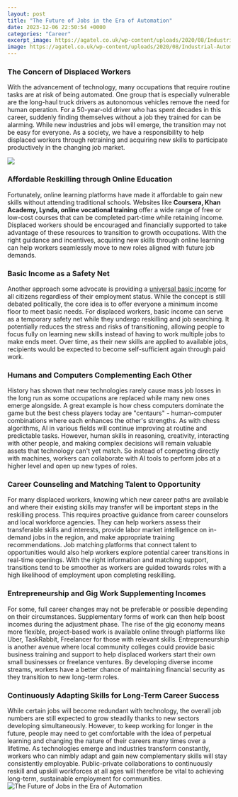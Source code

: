 ```yaml
---
layout: post
title: "The Future of Jobs in the Era of Automation"
date: 2023-12-06 22:50:54 +0000
categories: "Career"
excerpt_image: https://agatel.co.uk/wp-content/uploads/2020/08/Industrial-Automation.jpg
image: https://agatel.co.uk/wp-content/uploads/2020/08/Industrial-Automation.jpg
---
```


### The Concern of Displaced Workers
With the advancement of technology, many occupations that require routine tasks are at risk of being automated. One group that is especially vulnerable are the long-haul truck drivers as autonomous vehicles remove the need for human operation. For a 50-year-old driver who has spent decades in this career, suddenly finding themselves without a job they trained for can be alarming. While new industries and jobs will emerge, the transition may not be easy for everyone. As a society, we have a responsibility to help displaced workers through retraining and acquiring new skills to participate productively in the changing job market.

![](https://assets.weforum.org/editor/responsive_medium_Pm6sLlJB3itrbPvcKWx2XPRD5nf4QTLm6q8ELdqxtsg.JPG)
### Affordable Reskilling through Online Education   
Fortunately, online learning platforms have made it affordable to gain new skills without attending traditional schools. Websites like **Coursera, Khan Academy, Lynda, online vocational training** offer a wide range of free or low-cost courses that can be completed part-time while retaining income. Displaced workers should be encouraged and financially supported to take advantage of these resources to transition to growth occupations. With the right guidance and incentives, acquiring new skills through online learning can help workers seamlessly move to new roles aligned with future job demands.
### Basic Income as a Safety Net
Another approach some advocate is providing a [universal basic income](https://yt.io.vn/collection/aberle) for all citizens regardless of their employment status. While the concept is still debated politically, the core idea is to offer everyone a minimum income floor to meet basic needs. For displaced workers, basic income can serve as a temporary safety net while they undergo reskilling and job searching. It potentially reduces the stress and risks of transitioning, allowing people to focus fully on learning new skills instead of having to work multiple jobs to make ends meet. Over time, as their new skills are applied to available jobs, recipients would be expected to become self-sufficient again through paid work.  
### Humans and Computers Complementing Each Other   
History has shown that new technologies rarely cause mass job losses in the long run as some occupations are replaced while many new ones emerge alongside. A great example is how chess computers dominate the game but the best chess players today are "centaurs" - human-computer combinations where each enhances the other's strengths. As with chess algorithms, AI in various fields will continue improving at routine and predictable tasks. However, human skills in reasoning, creativity, interacting with other people, and making complex decisions will remain valuable assets that technology can't yet match. So instead of competing directly with machines, workers can collaborate with AI tools to perform jobs at a higher level and open up new types of roles.
### Career Counseling and Matching Talent to Opportunity
For many displaced workers, knowing which new career paths are available and where their existing skills may transfer will be important steps in the reskilling process. This requires proactive guidance from career counselors and local workforce agencies. They can help workers assess their transferable skills and interests, provide labor market intelligence on in-demand jobs in the region, and make appropriate training recommendations. Job matching platforms that connect talent to opportunities would also help workers explore potential career transitions in real-time openings. With the right information and matching support, transitions tend to be smoother as workers are guided towards roles with a high likelihood of employment upon completing reskilling.
### Entrepreneurship and Gig Work Supplementing Incomes  
For some, full career changes may not be preferable or possible depending on their circumstances. Supplementary forms of work can then help boost incomes during the adjustment phase. The rise of the gig economy means more flexible, project-based work is available online through platforms like Uber, TaskRabbit, Freelancer for those with relevant skills. Entrepreneurship is another avenue where local community colleges could provide basic business training and support to help displaced workers start their own small businesses or freelance ventures. By developing diverse income streams, workers have a better chance of maintaining financial security as they transition to new long-term roles.
### Continuously Adapting Skills for Long-Term Career Success   
While certain jobs will become redundant with technology, the overall job numbers are still expected to grow steadily thanks to new sectors developing simultaneously. However, to keep working for longer in the future, people may need to get comfortable with the idea of perpetual learning and changing the nature of their careers many times over a lifetime. As technologies emerge and industries transform constantly, workers who can nimbly adapt and gain new complementary skills will stay consistently employable. Public-private collaborations to continuously reskill and upskill workforces at all ages will therefore be vital to achieving long-term, sustainable employment for communities.
![The Future of Jobs in the Era of Automation](https://agatel.co.uk/wp-content/uploads/2020/08/Industrial-Automation.jpg)